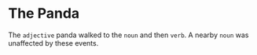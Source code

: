 # The Panda

The `adjective` panda walked to the `noun` and then `verb`. A nearby `noun` was unaffected by these events.
